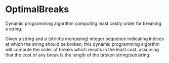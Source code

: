 # OptimalBreaks
Dynamic programming algorithm computing least costly order for breaking a string.

Given a string and a (strictly increasing) integer sequence indicating indices at which the string should be broken, this dynamic programming algorthm will compute the order of breaks which results in the least cost, assuming that the cost of any break is the length of the broken string/substring.
